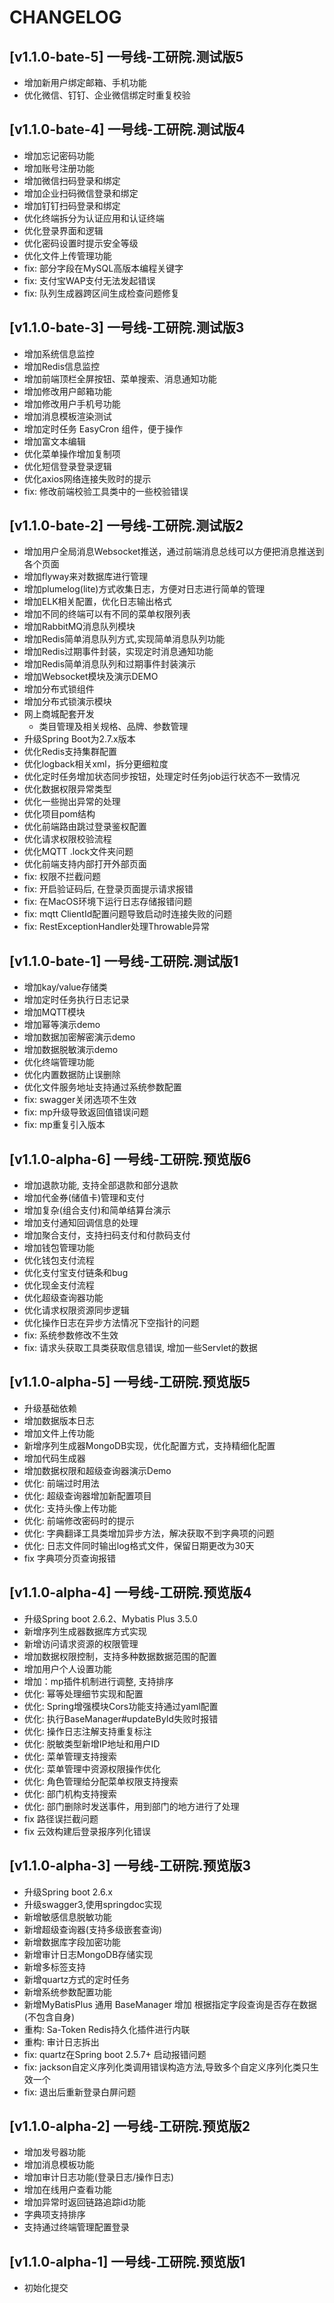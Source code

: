 # CHANGELOG
## [v1.1.0-bate-5] 一号线-工研院.测试版5
- 增加新用户绑定邮箱、手机功能
- 优化微信、钉钉、企业微信绑定时重复校验
## [v1.1.0-bate-4] 一号线-工研院.测试版4
- 增加忘记密码功能
- 增加账号注册功能
- 增加微信扫码登录和绑定
- 增加企业扫码微信登录和绑定
- 增加钉钉扫码登录和绑定
- 优化终端拆分为认证应用和认证终端
- 优化登录界面和逻辑
- 优化密码设置时提示安全等级
- 优化文件上传管理功能
- fix: 部分字段在MySQL高版本编程关键字
- fix: 支付宝WAP支付无法发起错误
- fix: 队列生成器跨区间生成检查问题修复
## [v1.1.0-bate-3] 一号线-工研院.测试版3
- 增加系统信息监控
- 增加Redis信息监控
- 增加前端顶栏全屏按钮、菜单搜索、消息通知功能
- 增加修改用户邮箱功能
- 增加修改用户手机号功能
- 增加消息模板渲染测试
- 增加定时任务 EasyCron 组件，便于操作
- 增加富文本编辑
- 优化菜单操作增加复制项
- 优化短信登录登录逻辑
- 优化axios网络连接失败时的提示
- fix: 修改前端校验工具类中的一些校验错误
## [v1.1.0-bate-2] 一号线-工研院.测试版2
- 增加用户全局消息Websocket推送，通过前端消息总线可以方便把消息推送到各个页面
- 增加flyway来对数据库进行管理
- 增加plumelog(lite)方式收集日志，方便对日志进行简单的管理
- 增加ELK相关配置，优化日志输出格式
- 增加不同的终端可以有不同的菜单权限列表
- 增加RabbitMQ消息队列模块
- 增加Redis简单消息队列方式,实现简单消息队列功能
- 增加Redis过期事件封装，实现定时消息通知功能
- 增加Redis简单消息队列和过期事件封装演示
- 增加Websocket模块及演示DEMO
- 增加分布式锁组件
- 增加分布式锁演示模块
- 网上商城配套开发
  - 类目管理及相关规格、品牌、参数管理
- 升级Spring Boot为2.7.x版本
- 优化Redis支持集群配置
- 优化logback相关xml，拆分更细粒度
- 优化定时任务增加状态同步按钮，处理定时任务job运行状态不一致情况
- 优化数据权限异常类型
- 优化一些抛出异常的处理
- 优化项目pom结构
- 优化前端路由跳过登录鉴权配置
- 优化请求权限校验流程
- 优化MQTT .lock文件夹问题
- 优化前端支持内部打开外部页面
- fix: 权限不拦截问题
- fix: 开启验证码后, 在登录页面提示请求报错
- fix: 在MacOS环境下运行日志存储报错问题
- fix: mqtt ClientId配置问题导致启动时连接失败的问题
- fix: RestExceptionHandler处理Throwable异常
## [v1.1.0-bate-1] 一号线-工研院.测试版1
- 增加kay/value存储类
- 增加定时任务执行日志记录
- 增加MQTT模块
- 增加幂等演示demo
- 增加数据加密解密演示demo
- 增加数据脱敏演示demo
- 优化终端管理功能
- 优化内置数据防止误删除
- 优化文件服务地址支持通过系统参数配置
- fix: swagger关闭选项不生效
- fix: mp升级导致返回值错误问题
- fix: mp重复引入版本
## [v1.1.0-alpha-6] 一号线-工研院.预览版6
- 增加退款功能, 支持全部退款和部分退款
- 增加代金券(储值卡)管理和支付
- 增加复杂(组合支付)和简单结算台演示
- 增加支付通知回调信息的处理
- 增加聚合支付，支持扫码支付和付款码支付
- 增加钱包管理功能
- 优化钱包支付流程
- 优化支付宝支付链条和bug
- 优化现金支付流程
- 优化超级查询器功能
- 优化请求权限资源同步逻辑
- 优化操作日志在异步方法情况下空指针的问题
- fix: 系统参数修改不生效
- fix: 请求头获取工具类获取信息错误, 增加一些Servlet的数据

## [v1.1.0-alpha-5] 一号线-工研院.预览版5
- 升级基础依赖
- 增加数据版本日志
- 增加文件上传功能
- 新增序列生成器MongoDB实现，优化配置方式，支持精细化配置
- 增加代码生成器
- 增加数据权限和超级查询器演示Demo
- 优化: 前端过时用法
- 优化: 超级查询器增加新配置项目
- 优化: 支持头像上传功能
- 优化: 前端修改密码时的提示
- 优化: 字典翻译工具类增加异步方法，解决获取不到字典项的问题
- 优化: 日志文件同时输出log格式文件，保留日期更改为30天
- fix 字典项分页查询报错

## [v1.1.0-alpha-4] 一号线-工研院.预览版4
- 升级Spring boot 2.6.2、Mybatis Plus 3.5.0
- 新增序列生成器数据库方式实现
- 新增访问请求资源的权限管理
- 增加数据权限控制，支持多种数据数据范围的配置
- 增加用户个人设置功能
- 增加：mp插件机制进行调整, 支持排序
- 优化: 幂等处理细节实现和配置
- 优化: Spring增强模块Cors功能支持通过yaml配置
- 优化: 执行BaseManager#updateById失败时报错
- 优化: 操作日志注解支持重复标注
- 优化: 脱敏类型新增IP地址和用户ID
- 优化: 菜单管理支持搜索
- 优化: 菜单管理中资源权限操作优化
- 优化: 角色管理给分配菜单权限支持搜索
- 优化: 部门机构支持搜索
- 优化: 部门删除时发送事件，用到部门的地方进行了处理
- fix 路径误拦截问题
- fix 云效构建后登录报序列化错误

## [v1.1.0-alpha-3] 一号线-工研院.预览版3
- 升级Spring boot 2.6.x
- 升级swagger3,使用springdoc实现
- 新增敏感信息脱敏功能
- 新增超级查询器(支持多级嵌套查询)
- 新增数据库字段加密功能
- 新增审计日志MongoDB存储实现
- 新增多标签支持
- 新增quartz方式的定时任务
- 新增系统参数配置功能
- 新增MyBatisPlus 通用 BaseManager 增加 根据指定字段查询是否存在数据(不包含自身)
- 重构: Sa-Token Redis持久化插件进行内联
- 重构: 审计日志拆出
- fix: quartz在Spring boot 2.5.7+ 启动报错问题 
- fix: jackson自定义序列化类调用错误构造方法,导致多个自定义序列化类只生效一个
- fix: 退出后重新登录白屏问题
## [v1.1.0-alpha-2] 一号线-工研院.预览版2
- 增加发号器功能
- 增加消息模板功能
- 增加审计日志功能(登录日志/操作日志)
- 增加在线用户查看功能
- 增加异常时返回链路追踪id功能
- 字典项支持排序
- 支持通过终端管理配置登录
## [v1.1.0-alpha-1] 一号线-工研院.预览版1
- 初始化提交